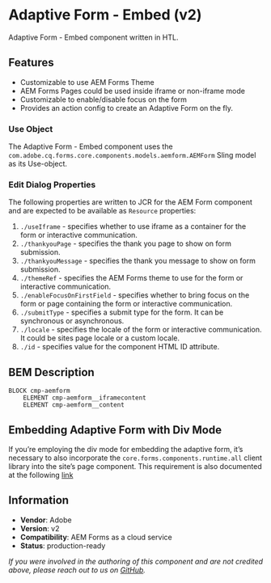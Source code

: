 <!--
Copyright 2022 Adobe

Licensed under the Apache License, Version 2.0 (the "License");
you may not use this file except in compliance with the License.
You may obtain a copy of the License at

    http://www.apache.org/licenses/LICENSE-2.0

Unless required by applicable law or agreed to in writing, software
distributed under the License is distributed on an "AS IS" BASIS,
WITHOUT WARRANTIES OR CONDITIONS OF ANY KIND, either express or implied.
See the License for the specific language governing permissions and
limitations under the License.
-->
Adaptive Form - Embed (v2)
====
Adaptive Form - Embed component written in HTL.

## Features
* Customizable to use AEM Forms Theme
* AEM Forms Pages could be used inside iframe or non-iframe mode
* Customizable to enable/disable focus on the form
* Provides an action config to create an Adaptive Form on the fly.

### Use Object
The Adaptive Form - Embed component uses the `com.adobe.cq.forms.core.components.models.aemform.AEMForm` Sling model as its Use-object.

### Edit Dialog Properties
The following properties are written to JCR for the AEM Form component and are expected to be available as `Resource` properties:

1. `./useIframe` - specifies whether to use iframe as a container for the form or interactive communication.
2. `./thankyouPage` - specifies the thank you page to show on form submission.
3. `./thankyouMessage` - specifies the thank you message to show on form submission.
4. `./themeRef` - specifies the AEM Forms theme to use for the form or interactive communication.
5. `./enableFocusOnFirstField` - specifies whether to bring focus on the form or page containing the form or interactive communication.
6. `./submitType` - specifies a submit type for the form. It can be synchronous or asynchronous.
7. `./locale` - specifies the locale of the form or interactive communication. It could be sites page locale or a custom locale.
8. `./id` - specifies value for the component HTML ID attribute.


## BEM Description
```
BLOCK cmp-aemform
    ELEMENT cmp-aemform__iframecontent
    ELEMENT cmp-aemform__content
```

## Embedding Adaptive Form with Div Mode

If you’re employing the div mode for embedding the adaptive form, it’s necessary to also incorporate the `core.forms.components.runtime.all` client library into the site’s page component. This requirement is also documented at the following [link](https://experienceleague.adobe.com/en/docs/experience-manager-cloud-service/content/forms/adaptive-forms-authoring/create-or-add-an-adaptive-form-to-aem-sites-page#:~:text=Add%20Adaptive%20Forms-,Client,-Libraries%20to%20your%20AEM%20Sites%20page%20or)

## Information
* **Vendor**: Adobe
* **Version**: v2
* **Compatibility**: AEM Forms as a cloud service
* **Status**: production-ready

_If you were involved in the authoring of this component and are not credited above, please reach out to us on [GitHub](https://github.com/adobe/aem-core-forms-components)._
